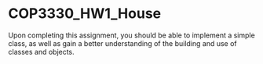# COP3330_HW1_House
Upon completing this assignment, you should be able to implement a simple class, as well as gain a better understanding of the building and use of classes and objects.
